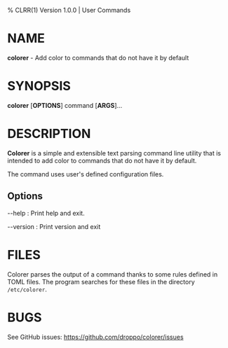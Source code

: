 % CLRR(1) Version 1.0.0 | User Commands

# NAME
**colorer** - Add color to commands that do not have it by default 

# SYNOPSIS
**colorer** [**OPTIONS**] command [**ARGS**]...

# DESCRIPTION
**Colorer** is a simple and extensible text parsing command line utility that is intended to add color to commands that do not have it by default.

The command uses user's defined configuration files.


## Options
--help
: Print help and exit.

--version
: Print version and exit

# FILES
Colorer parses the output of a command thanks to some rules defined in TOML files. The program searches for these files in the directory `/etc/colorer`.

# BUGS
See GitHub issues: <https://github.com/droppo/colorer/issues>

